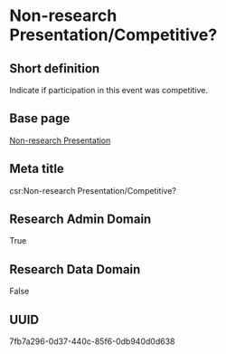# Non-research Presentation/Competitive?
## Short definition
Indicate if participation in this event was competitive.
## Base page
[Non-research Presentation](../../Objects/Non-research%20Presentation.md)
## Meta title
csr:Non-research Presentation/Competitive?
## Research Admin Domain
True
## Research Data Domain
False
## UUID
7fb7a296-0d37-440c-85f6-0db940d0d638
